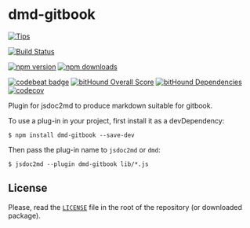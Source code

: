 # dmd-gitbook

[![Tips](http://img.shields.io/gittip/maxkoryukov.png)](https://www.gittip.com/maxkoryukov/)

[![Build Status](https://travis-ci.org/maxkoryukov/dmd-gitbook.svg?branch=master)](https://travis-ci.org/maxkoryukov/dmd-gitbook)
<!--
[![Build status](https://ci.appveyor.com/api/projects/status/xxxxx?svg=true)](https://ci.appveyor.com/project/maxkoryukov/dmd-gitbook)
-->

[![npm version](https://img.shields.io/npm/v/dmd-gitbook.svg)](https://www.npmjs.com/package/dmd-gitbook)
[![npm downloads](https://img.shields.io/npm/dm/dmd-gitbook.svg)](https://www.npmjs.com/package/dmd-gitbook)

[![codebeat badge](https://codebeat.co/badges/79f229c5-27f7-4ab9-8503-2d6fc95052f9)](https://codebeat.co/projects/github-com-maxkoryukov-dmd-gitbook)
[![bitHound Overall Score](https://www.bithound.io/github/maxkoryukov/dmd-gitbook/badges/score.svg)](https://www.bithound.io/github/maxkoryukov/dmd-gitbook)
[![bitHound Dependencies](https://www.bithound.io/github/maxkoryukov/dmd-gitbook/badges/dependencies.svg)](https://www.bithound.io/github/maxkoryukov/dmd-gitbook/master/dependencies/npm)
[![codecov](https://codecov.io/gh/maxkoryukov/dmd-gitbook/branch/master/graph/badge.svg)](https://codecov.io/gh/maxkoryukov/dmd-gitbook)
<!--
[![NSP Status](https://nodesecurity.io/orgs/maxkoryukov/projects/xxxxxx/badge)](https://nodesecurity.io/orgs/maxkoryukov/projects/xxxxxx)
 -->

Plugin for jsdoc2md to produce markdown suitable for gitbook.

To use a plug-in in your project, first install it as a devDependency:

```
$ npm install dmd-gitbook --save-dev
```

Then pass the plug-in name to `jsdoc2md` or `dmd`:

```
$ jsdoc2md --plugin dmd-gitbook lib/*.js
```

## License

Please, read the [`LICENSE`](LICENSE) file in the root of the repository (or downloaded package).
